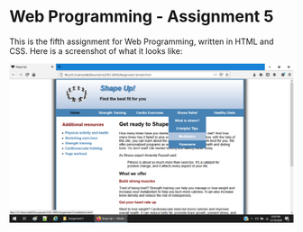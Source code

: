 # Web Programming - Assignment 5

This is the fifth assignment for Web Programming, written in HTML and CSS. Here is a screenshot of what it looks like:

![Screenshot](webpage-screenshot-5.png)

